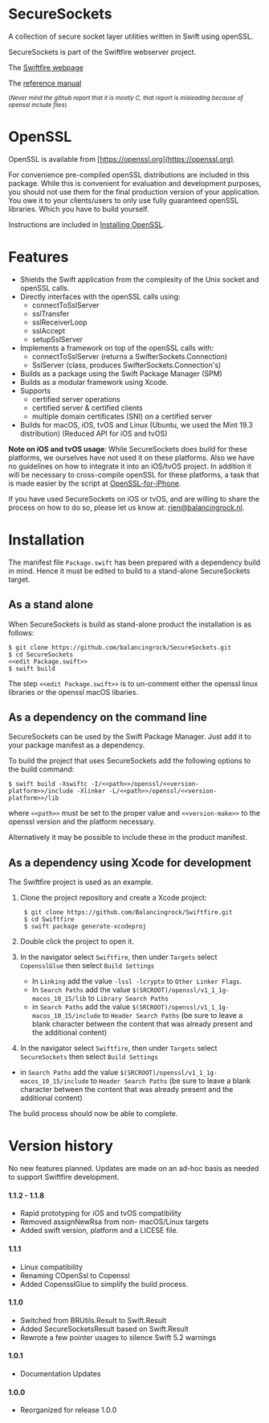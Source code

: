 # SecureSockets

A collection of secure socket layer utilities written in Swift using openSSL.

SecureSockets is part of the Swiftfire webserver project.

The [Swiftfire webpage](http://swiftfire.nl)

The [reference manual](http://swiftfire.nl/projects/securesockets/reference/index.html)

<sub>(_Never mind the github report that it is mostly C, that report is misleading because of openssl include files_)</sub>

# OpenSSL

OpenSSL is available from [https://openssl.org](https://openssl.org).

For convenience pre-compiled openSSL distributions are included in this package. While this is convenient for evaluation and development purposes, you should not use them for the final production version of your application. You owe it to your clients/users to only use fully guaranteed openSSL libraries. Which you have to build yourself.

Instructions are included in [Installing OpenSSL](docs/Installing%20OpenSSL.md).

# Features

- Shields the Swift application from the complexity of the Unix socket and openSSL calls.
- Directly interfaces with the openSSL calls using:
	- connectToSslServer
	- sslTransfer
	- sslReceiverLoop
	- sslAccept
	- setupSslServer
- Implements a framework on top of the openSSL calls with:
	- connectToSslServer (returns a SwifterSockets.Connection)
	- SslServer (class, produces SwifterSockets.Connection's)
- Builds as a package using the Swift Package Manager (SPM)
- Builds as a modular framework using Xcode.
- Supports
	- certified server operations
	- certified server & certified clients
	- multiple domain certificates (SNI) on a certified server
- Builds for macOS, iOS, tvOS and Linux (Ubuntu, we used the Mint 19.3 distribution) (Reduced API for iOS and tvOS)

__Note on iOS and tvOS usage__: While SecureSockets does build for these platforms, we ourselves have not used it on these platforms. Also we have no guidelines on how to integrate it into an iOS/tvOS project. In addition it will be necessary to cross-compile openSSL for these platforms, a task that is made easier by the script at [OpenSSL-for-iPhone](https://github.com/x2on/OpenSSL-for-iPhone).

If you have used SecureSockets on iOS or tvOS, and are willing to share the process on how to do so, please let us know at: rien@balancingrock.nl.

# Installation

The manifest file `Package.swift` has been prepared with a dependency build in mind. Hence it must be edited to build to a stand-alone SecureSockets target.

## As a stand alone

When SecureSockets is build as stand-alone product the installation is as follows:

    $ git clone https://github.com/balancingrock/SecureSockets.git
    $ cd SecureSockets
    <<edit Package.swift>>
    $ swift build

The step `<<edit Package.swift>>` is to un-comment either the openssl linux libraries or the openssl macOS libaries.

## As a dependency on the command line

SecureSockets can be used by the Swift Package Manager. Just add it to your package manifest as a dependency.

To build the project that uses SecureSockets add the following options to the build command:

    $ swift build -Xswiftc -I/<<path>>/openssl/<<version-platform>>/include -Xlinker -L/<<path>>/openssl/<<version-platform>>/lib

where `<<path>>` must be set to the proper value and `<<version-make>>` to the openssl version and the platform necessary.

Alternatively it may be possible to include these in the product manifest.

## As a dependency using Xcode for development

The Swiftfire project is used as an example.

1. Clone the project repository and create a Xcode project:

        $ git clone https://github.com/Balancingrock/Swiftfire.git
        $ cd Swiftfire
        $ swift package generate-xcodeproj

1. Double click the project to open it.

1. In the navigator select `Swiftfire`, then under `Targets` select `CopensslGlue` then select `Build Settings`
    - In `Linking` add the value `-lssl -lcrypto` to `Other Linker Flags`.
    - In `Search Paths` add the value `$(SRCROOT)/openssl/v1_1_1g-macos_10_15/lib` to `Library Search Paths`
    - in `Search Paths` add the value `$(SRCROOT)/openssl/v1_1_1g-macos_10_15/include` to `Header Search Paths` (be sure to leave a blank character between the content that was already present and the additional content)

1. In the navigator select `Swiftfire`, then under `Targets` select `SecureSockets` then select `Build Settings`
- in `Search Paths` add the value `$(SRCROOT)/openssl/v1_1_1g-macos_10_15/include` to `Header Search Paths` (be sure to leave a blank character between the content that was already present and the additional content)

The build process should now be able to complete.

# Version history

No new features planned. Updates are made on an ad-hoc basis as needed to support Swiftfire development.

#### 1.1.2 - 1.1.8

- Rapid prototyping for iOS and tvOS compatibility
- Removed assignNewRsa from non- macOS/Linux targets
- Added swift version, platform and a LICESE file.

#### 1.1.1

- Linux compatibility
- Renaming COpenSsl to Copenssl
- Added CopensslGlue to simplify the build process.

#### 1.1.0

- Switched from BRUtils.Result to Swift.Result
- Added SecureSocketsResult based on Swift.Result
- Rewrote a few pointer usages to silence Swift 5.2 warnings

#### 1.0.1

- Documentation Updates

#### 1.0.0

- Reorganized for release 1.0.0
